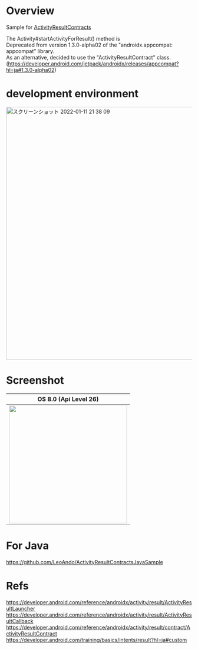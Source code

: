 # Overview

Sample for [ActivityResultContracts](https://developer.android.com/reference/androidx/activity/result/contract/ActivityResultContracts)<br>

The Activity#startActivityForResult() method is<br>
Deprecated from version 1.3.0-alpha02 of the "androidx.appcompat: appcompat" library.<br>
As an alternative, decided to use the "ActivityResultContract" class.<br>
(https://developer.android.com/jetpack/androidx/releases/appcompat?hl=ja#1.3.0-alpha02)<br>

# development environment

<img width="686" alt="スクリーンショット 2022-01-11 21 38 09" src="https://user-images.githubusercontent.com/16476224/148943983-451df3c2-3d52-4150-bba3-c3f9ae655109.png">

# Screenshot

| OS 8.0 (Api Level 26)
| --- |
| <img src="https://user-images.githubusercontent.com/16476224/105200186-e8877680-5b82-11eb-895a-d43274a4bcd7.gif" width=320> |

# For Java

https://github.com/LeoAndo/ActivityResultContractsJavaSample

# Refs

https://developer.android.com/reference/androidx/activity/result/ActivityResultLauncher<br>
https://developer.android.com/reference/androidx/activity/result/ActivityResultCallback<br>
https://developer.android.com/reference/androidx/activity/result/contract/ActivityResultContract<br>
https://developer.android.com/training/basics/intents/result?hl=ja#custom<br>

